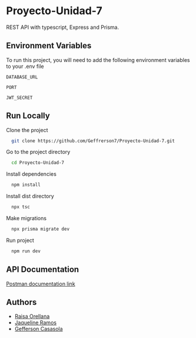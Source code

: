 # Proyecto-Unidad-7

REST API with typescript, Express and Prisma.

## Environment Variables

To run this project, you will need to add the following environment variables to your .env file

`DATABASE_URL`

`PORT`

`JWT_SECRET`

## Run Locally

Clone the project

```bash
  git clone https://github.com/Geffrerson7/Proyecto-Unidad-7.git
```

Go to the project directory

```bash
  cd Proyecto-Unidad-7
```

Install dependencies

```bash
  npm install
```

Install dist directory

```bash
  npx tsc
```

Make migrations

```bash
  npx prisma migrate dev
```

Run project

```bash
  npm run dev
```

## API Documentation
[Postman documentation link](https://documenter.getpostman.com/view/24256278/2s93Jxs1uJ) 
## Authors

- [Raisa Orellana](https://github.com/Raisa320)
- [Jaqueline Ramos](https://github.com/JaquelineRocio)
- [Gefferson Casasola](https://github.com/Geffrerson7)
